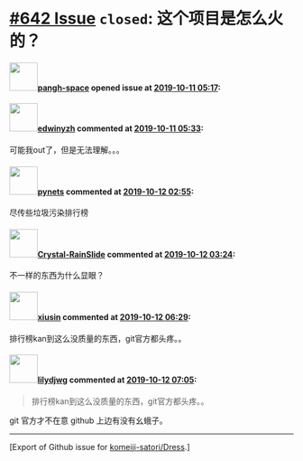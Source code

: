 # [\#642 Issue](https://github.com/komeiji-satori/Dress/issues/642) `closed`: 这个项目是怎么火的？

#### <img src="https://avatars.githubusercontent.com/u/11403496?u=c242f362fa99467386f93fd87ef607a3d5443c3f&v=4" width="50">[pangh-space](https://github.com/pangh-space) opened issue at [2019-10-11 05:17](https://github.com/komeiji-satori/Dress/issues/642):



#### <img src="https://avatars.githubusercontent.com/u/541197?v=4" width="50">[edwinyzh](https://github.com/edwinyzh) commented at [2019-10-11 05:33](https://github.com/komeiji-satori/Dress/issues/642#issuecomment-540914369):

可能我out了，但是无法理解。。。

#### <img src="https://avatars.githubusercontent.com/u/1787196?v=4" width="50">[pynets](https://github.com/pynets) commented at [2019-10-12 02:55](https://github.com/komeiji-satori/Dress/issues/642#issuecomment-541277129):

尽传些垃圾污染排行榜

#### <img src="https://avatars.githubusercontent.com/u/16851802?v=4" width="50">[Crystal-RainSlide](https://github.com/Crystal-RainSlide) commented at [2019-10-12 03:24](https://github.com/komeiji-satori/Dress/issues/642#issuecomment-541279237):

不一样的东西为什么显眼？

#### <img src="https://avatars.githubusercontent.com/u/36065131?u=8dca0f2e39689ceeaffc0d1074ac97138dc5c6b8&v=4" width="50">[xiusin](https://github.com/xiusin) commented at [2019-10-12 06:29](https://github.com/komeiji-satori/Dress/issues/642#issuecomment-541291449):

排行榜kan到这么没质量的东西，git官方都头疼。。

#### <img src="https://avatars.githubusercontent.com/u/440661?v=4" width="50">[lilydjwg](https://github.com/lilydjwg) commented at [2019-10-12 07:05](https://github.com/komeiji-satori/Dress/issues/642#issuecomment-541294411):

> 排行榜kan到这么没质量的东西，git官方都头疼。。

git 官方才不在意 github 上边有没有幺蛾子。


-------------------------------------------------------------------------------



[Export of Github issue for [komeiji-satori/Dress](https://github.com/komeiji-satori/Dress).]
